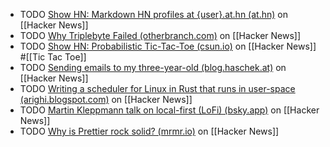 - TODO [Show HN: Markdown HN profiles at {user}.at.hn (at.hn)](https://news.ycombinator.com/item?id=40632773) on [[Hacker News]]
- TODO [Why Triplebyte Failed (otherbranch.com)](https://news.ycombinator.com/item?id=40634774) on [[Hacker News]]
- TODO [Show HN: Probabilistic Tic-Tac-Toe (csun.io)](https://news.ycombinator.com/item?id=40635397) on [[Hacker News]] #[[Tic Tac Toe]]
- TODO [Sending emails to my three-year-old (blog.haschek.at)](https://news.ycombinator.com/item?id=40632745) on [[Hacker News]]
- TODO [Writing a scheduler for Linux in Rust that runs in user-space (arighi.blogspot.com)](https://news.ycombinator.com/item?id=39442400) on [[Hacker News]]
- TODO [Martin Kleppmann talk on local-first (LoFi) (bsky.app)](https://news.ycombinator.com/item?id=39444519) on [[Hacker News]]
- TODO [Why is Prettier rock solid? (mrmr.io)](https://news.ycombinator.com/item?id=39437424) on [[Hacker News]]